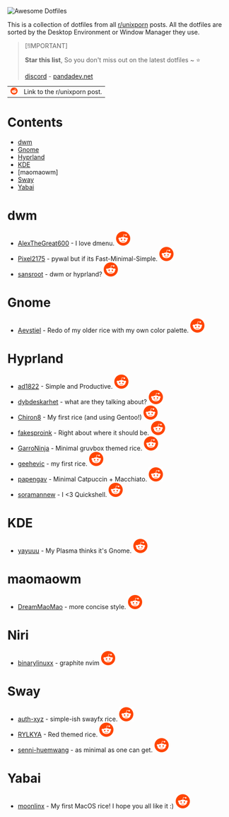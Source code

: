 ![Awesome Dotfiles](https://github.com/user-attachments/assets/2b36e98c-fe50-48b1-b2b5-af9cf2c1524b)

This is a collection of dotfiles from all [r/unixporn](https://www.reddit.com/r/unixporn/) posts. All the dotfiles are sorted by the Desktop Environment or Window Manager they use.

> \[!IMPORTANT]
>
> **Star this list**, So you don't miss out on the latest dotfiles \~ ⭐️
>
> [discord](https://discord.gg/invite/Y7SbYphVw9) - [pandadev.net](https://pandadev.net)

<table>
  <tbody>
    <tr>
      <td>
        <img src="/assets/reddit.svg" width="16px"/>
      </td>
      <td>Link to the r/unixporn post.</td>
    </tr>
  </tbody>
</table>

# Contents

- [dwm](#dwm)
- [Gnome](#gnome)
- [Hyprland](#hyprland)
- [KDE](#kde)
- [maomaowm]
- [Sway](#sway)
- [Yabai](#yabai)

# dwm

- [AlexTheGreat600](https://github.com/AlexTheGreat600/personal-dotfiles) - I love dmenu. [![reddit][reddit]](https://www.reddit.com/r/unixporn/comments/1l4hm8r/dwm_i_love_dmenu/)
- [Pixel2175](https://github.com/pixel2175/dots) - pywal but if its Fast-Minimal-Simple. [![reddit][reddit]](https://www.reddit.com/r/unixporn/comments/1l8hmzh/walrs_pywal_but_if_its_fastminimalsimple_with_dwm/)
- [sansroot](https://github.com/sansroot/dwm-dots) - dwm or hyprland? [![reddit][reddit]](https://www.reddit.com/r/unixporn/comments/1l7s0ak/dwm_or_hyprland/)

# Gnome

- [Aevstiel](https://github.com/Aevstiel/Lycia-Dots/) - Redo of my older rice with my own color palette. [![reddit][reddit]](https://www.reddit.com/r/unixporn/comments/1l8j5au/oc_gnome_redo_of_my_older_rice_with_my_own_color/)

# Hyprland

- [ad1822](https://github.com/ad1822/hyprdots) - Simple and Productive. [![reddit][reddit]](https://www.reddit.com/r/unixporn/comments/1l858m2/hyprland_simple_and_productive/)
- [dybdeskarhet](https://github.com/dybdeskarphet/dotfiles) - what are they talking about? [![reddit][reddit]](https://www.reddit.com/r/unixporn/comments/1l9ofd5/hyprland_what_are_they_talking_about/)
- [Chiron8](https://github.com/Chiron8/Glaciera-Dots) - My first rice (and using Gentoo!) [![reddit][reddit]](https://www.reddit.com/r/unixporn/comments/1l6jpyz/hyprland_my_first_rice_and_using_gentoo/)
- [fakesproink](https://github.com/fakesproink/NixOS-Configuration) - Right about where it should be. [![reddit][reddit]](https://www.reddit.com/r/unixporn/comments/1l640yq/hyprland_right_about_where_it_should_be/)
- [GarroNinja](https://github.com/GarroNinja/gruvbox-hyprland) - Minimal gruvbox themed rice. [![reddit][reddit]](https://www.reddit.com/r/unixporn/comments/1l72g6n/hyprland_minimal_gruvbox_themed_rice/)
- [geehevic](https://github.com/geehevic/dotfiles) - my first rice. [![reddit][reddit]](https://www.reddit.com/r/unixporn/comments/1l9nguq/hyprland_my_first_rice/)
- [papengav](https://github.com/papengav/dotfiles) - Minimal Catpuccin + Macchiato. [![reddit][reddit]](https://www.reddit.com/r/unixporn/comments/1l7es0j/hyprland_minimal_catpuccin_macchiato/)
- [soramannew](https://github.com/caelestia-dots/shell) - I <3 Quickshell. [![reddit][reddit]](https://www.reddit.com/r/unixporn/comments/1l5ll27/hyprland_i_3_quickshell/)

# KDE

- [yayuuu](https://github.com/yayuuu/my-configs/) - My Plasma thinks it's Gnome. [![reddit][reddit]](https://www.reddit.com/r/unixporn/comments/1l96act/kde_my_plasma_thinks_its_gnome/)

# maomaowm

- [DreamMaoMao](https://github.com/DreamMaoMao/dotfile) - more concise style. [![reddit][reddit]](https://www.reddit.com/r/unixporn/comments/1l65s00/maomaowm_more_concise_style/)

# Niri

- [binarylinuxx](https://github.com/binarylinuxx/graphite-nvim) - graphite nvim [![reddit][reddit]](https://www.reddit.com/r/unixporn/comments/1l8b3vj/niri_graphite_ignis_widgets/)

# Sway

- [auth-xyz](https://github.com/auth-xyz/sway) - simple-ish swayfx rice. [![reddit][reddit]](https://www.reddit.com/r/unixporn/comments/1l7rm37/sway_simpleish_swayfx_rice/)
- [RYLKYA](https://github.com/RYLKYA/rylkya.dotfiles) - Red themed rice. [![reddit][reddit]](https://www.reddit.com/r/unixporn/comments/1l3xwpc/swayfx_red_themed_rice/)
- [senni-huemwang](https://github.com/senni-huemwang/dotfiles) - as minimal as one can get. [![reddit][reddit]](https://www.reddit.com/r/unixporn/comments/1l4ohod/sway_as_minimal_as_one_can_get/)

# Yabai

- [moonlinx](https://github.com/moonlinx/dotfiles) - My first MacOS rice! I hope you all like it :) [![reddit][reddit]](https://www.reddit.com/r/unixporn/comments/1l4eoyc/yabai_my_first_macos_rice_i_hope_you_all_like_it/)

[reddit]: /assets/reddit.svg
